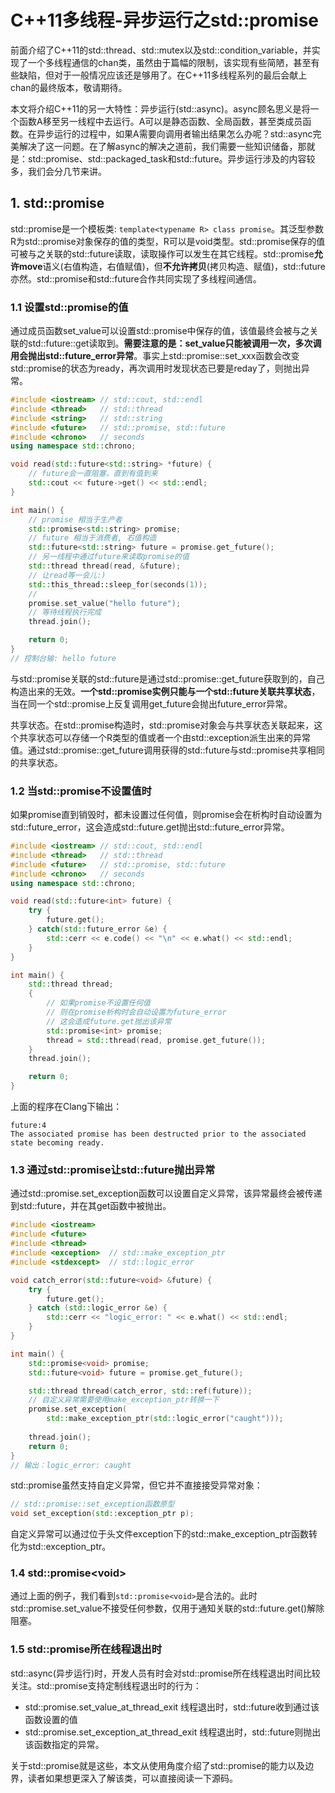 # C++11多线程-异步运行之std::promise

前面介绍了C++11的std::thread、std::mutex以及std::condition_variable，并实现了一个多线程通信的chan类，虽然由于篇幅的限制，该实现有些简陋，甚至有些缺陷，但对于一般情况应该还是够用了。在C++11多线程系列的最后会献上chan的最终版本，敬请期待。

本文将介绍C++11的另一大特性：异步运行(std::async)。async顾名思义是将一个函数A移至另一线程中去运行。A可以是静态函数、全局函数，甚至类成员函数。在异步运行的过程中，如果A需要向调用者输出结果怎么办呢？std::async完美解决了这一问题。在了解async的解决之道前，我们需要一些知识储备，那就是：std::promise、std::packaged_task和std::future。异步运行涉及的内容较多，我们会分几节来讲。

## 1. std::promise

std::promise是一个模板类: `template<typename R> class promise`。其泛型参数R为std::promise对象保存的值的类型，R可以是void类型。std::promise保存的值可被与之关联的std::future读取，读取操作可以发生在其它线程。std::promise**允许move**语义(右值构造，右值赋值)，但**不允许拷贝**(拷贝构造、赋值)，std::future亦然。std::promise和std::future合作共同实现了多线程间通信。

### 1.1 设置std::promise的值

通过成员函数set_value可以设置std::promise中保存的值，该值最终会被与之关联的std::future::get读取到。**需要注意的是：set_value只能被调用一次，多次调用会抛出std::future_error异常**。事实上std::promise::set_xxx函数会改变std::promise的状态为ready，再次调用时发现状态已要是reday了，则抛出异常。

```c++
#include <iostream> // std::cout, std::endl
#include <thread>   // std::thread
#include <string>   // std::string
#include <future>   // std::promise, std::future
#include <chrono>   // seconds
using namespace std::chrono;

void read(std::future<std::string> *future) {
    // future会一直阻塞，直到有值到来
    std::cout << future->get() << std::endl;
}

int main() {
    // promise 相当于生产者
    std::promise<std::string> promise;
    // future 相当于消费者, 右值构造
    std::future<std::string> future = promise.get_future();
    // 另一线程中通过future来读取promise的值
    std::thread thread(read, &future);
    // 让read等一会儿:)
    std::this_thread::sleep_for(seconds(1));
    // 
    promise.set_value("hello future");
    // 等待线程执行完成
    thread.join();

    return 0;
}
// 控制台输: hello future
```

与std::promise关联的std::future是通过std::promise::get_future获取到的，自己构造出来的无效。**一个std::promise实例只能与一个std::future关联共享状态**，当在同一个std::promise上反复调用get_future会抛出future_error异常。

共享状态。在std::promise构造时，std::promise对象会与共享状态关联起来，这个共享状态可以存储一个R类型的值或者一个由std::exception派生出来的异常值。通过std::promise::get_future调用获得的std::future与std::promise共享相同的共享状态。

### 1.2 当std::promise不设置值时

如果promise直到销毁时，都未设置过任何值，则promise会在析构时自动设置为std::future_error，这会造成std::future.get抛出std::future_error异常。

```c++
#include <iostream> // std::cout, std::endl
#include <thread>   // std::thread
#include <future>   // std::promise, std::future
#include <chrono>   // seconds
using namespace std::chrono;

void read(std::future<int> future) {
    try {
        future.get();
    } catch(std::future_error &e) {
        std::cerr << e.code() << "\n" << e.what() << std::endl;
    }
}

int main() {
    std::thread thread;
    {
        // 如果promise不设置任何值
        // 则在promise析构时会自动设置为future_error
        // 这会造成future.get抛出该异常
        std::promise<int> promise;
        thread = std::thread(read, promise.get_future());
    }
    thread.join();

    return 0;
}
```
上面的程序在Clang下输出：

    future:4
    The associated promise has been destructed prior to the associated state becoming ready.

### 1.3 通过std::promise让std::future抛出异常

通过std::promise.set_exception函数可以设置自定义异常，该异常最终会被传递到std::future，并在其get函数中被抛出。
```c++
#include <iostream>
#include <future>
#include <thread>
#include <exception>  // std::make_exception_ptr
#include <stdexcept>  // std::logic_error

void catch_error(std::future<void> &future) {
    try {
        future.get();
    } catch (std::logic_error &e) {
        std::cerr << "logic_error: " << e.what() << std::endl;
    }
}

int main() {
    std::promise<void> promise;
    std::future<void> future = promise.get_future();

    std::thread thread(catch_error, std::ref(future));
    // 自定义异常需要使用make_exception_ptr转换一下
    promise.set_exception(
        std::make_exception_ptr(std::logic_error("caught")));
    
    thread.join();
    return 0;
}
// 输出：logic_error: caught
```

std::promise虽然支持自定义异常，但它并不直接接受异常对象：
```c++
// std::promise::set_exception函数原型
void set_exception(std::exception_ptr p);
```
自定义异常可以通过位于头文件exception下的std::make_exception_ptr函数转化为std::exception_ptr。

### 1.4 std::promise\<void\>

通过上面的例子，我们看到`std::promise<void>`是合法的。此时std::promise.set_value不接受任何参数，仅用于通知关联的std::future.get()解除阻塞。

### 1.5 std::promise所在线程退出时

std::async(异步运行)时，开发人员有时会对std::promise所在线程退出时间比较关注。std::promise支持定制线程退出时的行为：
 * std::promise.set_value_at_thread_exit 线程退出时，std::future收到通过该函数设置的值
 * std::promise.set_exception_at_thread_exit 线程退出时，std::future则抛出该函数指定的异常。

关于std::promise就是这些，本文从使用角度介绍了std::promise的能力以及边界，读者如果想更深入了解该类，可以直接阅读一下源码。

